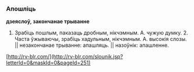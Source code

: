 ### Апошліць
**дзеяслоў, закончанае трыванне**

1. Зрабіць пошлым, паказаць дробным, нікчэмным. А. чужую думку. 2. Часта ўжываючы, зрабіць хадульным, нікчэмным. А. высокія слозы. || незакончанае трыванне: апашляць. || назоўнік: апашленне.

<a rel="author">[http://rv-blr.com/](http://rv-blr.com/slounik.jsp?letterId=0&maskId=0&pageId=251)</a>
